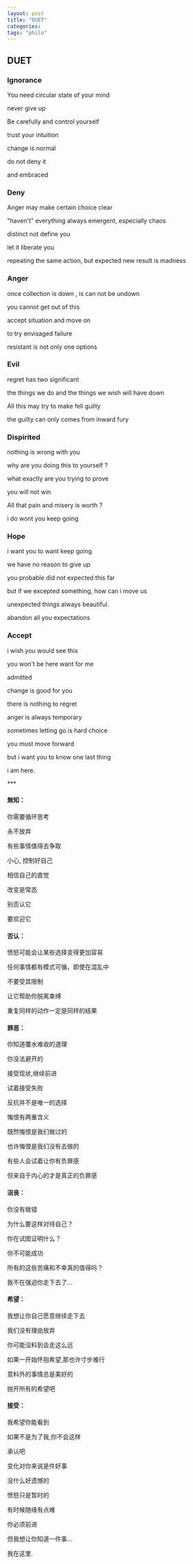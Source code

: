 ```yaml
---
layout: post
title: "DUET"
categories:
tags: "philo" 
---
```



## DUET

### Ignorance
You need circular state of your mind </p>
never give up </p>
Be carefully and control yourself </p>
trust your intuition </p>
change is normal </p>
do not deny it </p>
and embraced </p>

### Deny
Anger may make certain choice clear </p>
"haven't" everything always emergent, especially chaos </p>
distinct not define you </p>
let it liberate you </p>
repeating the same action, but expected new result is madness </p>

### Anger
once collection is down , is can not be undown</p>
you cannot get out of this</p>
accept situation and move on</p>
to try envisaged failure</p>
resistant is not only one options</p>

### Evil
regret has two significant </p>
the things we do and the things we wish will have down </p>
All this may try to make fell guilty </p>
the guilty can only comes from inward fury  </p>

### Dispirited
nothing is wrong with you </p>
why are you doing this to yourself ? </p>
what exactly are you trying to prove  </p>
you will not win </p>
All that pain and misery is worth ? </p>
i do wont  you keep going  </p>

### Hope
i want you to want keep going  </p>
we have no reason to give up </p>
you probable did not expected this far </p>
but if we excepted something, how can i move us </p>
unexpected things always beautiful. </p>
abandon all you expectations </p>

### Accept
i wish you would see this </p>
you won't be here want for me  </p>
admitted </p>
change is good for you </p>
there is nothing to regret  </p>
anger is always temporary </p>
sometimes letting go is hard choice </p>
you must move forward </p>
but i want you to know one last thing  </p>
i am here. </p>
</p>
***

#### 無知：
你需要循环思考 </p>
永不放弃 </p>
有些事情值得去争取 </p>
小心, 控制好自己 </p>
相信自己的直觉 </p>
改变是常态 </p>
别否认它 </p>
要欢迎它 </p>

#### 否认：
愤怒可能会让某些选择变得更加容易 </p>
任何事情都有模式可循，即使在混乱中 </p>
不要受其限制 </p>
让它帮助你脱离束缚 </p>
重复同样的动作一定是同样的结果 </p>

#### 罪恶：
你知道覆水难收的道理 </p>
你没法避开的 </p>
接受现状,继续前进 </p>
试着接受失败 </p>
反抗并不是唯一的选择 </p>
悔恨有两重含义 </p>
既然悔恨是我们做过的 </p>
也许悔恨是我们没有去做的 </p>
有些人会试着让你有负罪感 </p>
但来自于内心的才是真正的负罪感 </p>

#### 沮丧：
你没有做错 </p>
为什么要这样对待自己？ </p>
你在试图证明什么？ </p>
你不可能成功 </p>
所有的这些苦痛和不幸真的值得吗？ </p>
我不在强迫你走下去了... </p>

#### 希望：
我想让你自己愿意继续走下去 </p>
我们没有理由放弃 </p>
你可能没料到会走这么远 </p>
如果一开始怀抱希望,那也许寸步难行 </p>
意料外的事情总是美好的 </p>
抛开所有的希望吧 </p>

#### 接受：
我希望你能看到 </p>
如果不是为了我,你不会这样 </p>
承认吧 </p>
变化对你来说是件好事 </p>
没什么好遗憾的 </p>
愤怒只是暂时的 </p>
有时候随缘有点难 </p>
你必须前进 </p>
但我想让你知道一件事... </p>
我在这里. </p>

